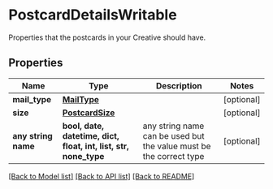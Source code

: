 # PostcardDetailsWritable

Properties that the postcards in your Creative should have.

## Properties
Name | Type | Description | Notes
------------ | ------------- | ------------- | -------------
**mail_type** | [**MailType**](MailType.md) |  | [optional] 
**size** | [**PostcardSize**](PostcardSize.md) |  | [optional] 
**any string name** | **bool, date, datetime, dict, float, int, list, str, none_type** | any string name can be used but the value must be the correct type | [optional]

[[Back to Model list]](../README.md#documentation-for-models) [[Back to API list]](../README.md#documentation-for-api-endpoints) [[Back to README]](../README.md)


